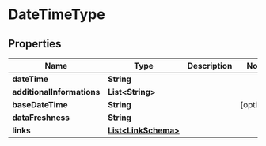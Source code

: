 
# DateTimeType

## Properties
Name | Type | Description | Notes
------------ | ------------- | ------------- | -------------
**dateTime** | **String** |  | 
**additionalInformations** | **List&lt;String&gt;** |  | 
**baseDateTime** | **String** |  |  [optional]
**dataFreshness** | **String** |  | 
**links** | [**List&lt;LinkSchema&gt;**](LinkSchema.md) |  | 



